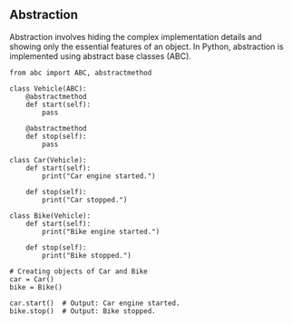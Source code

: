 ## Abstraction

Abstraction involves hiding the complex implementation details and showing only the essential features of an object. In Python, abstraction is implemented using abstract base classes (ABC).

    from abc import ABC, abstractmethod
    
    class Vehicle(ABC):
        @abstractmethod
        def start(self):
            pass
    
        @abstractmethod
        def stop(self):
            pass
    
    class Car(Vehicle):
        def start(self):
            print("Car engine started.")
    
        def stop(self):
            print("Car stopped.")
    
    class Bike(Vehicle):
        def start(self):
            print("Bike engine started.")
    
        def stop(self):
            print("Bike stopped.")
    
    # Creating objects of Car and Bike
    car = Car()
    bike = Bike()
    
    car.start()  # Output: Car engine started.
    bike.stop()  # Output: Bike stopped.
